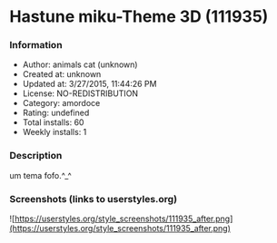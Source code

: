 # Hastune miku-Theme 3D (111935)

### Information
- Author: animals cat (unknown)
- Created at: unknown
- Updated at: 3/27/2015, 11:44:26 PM
- License: NO-REDISTRIBUTION
- Category: amordoce
- Rating: undefined
- Total installs: 60
- Weekly installs: 1


### Description
um tema fofo.^_^


### Screenshots (links to userstyles.org)
![https://userstyles.org/style_screenshots/111935_after.png](https://userstyles.org/style_screenshots/111935_after.png)


